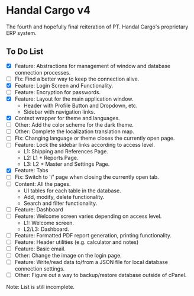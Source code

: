 # Handal Cargo v4

The fourth and hopefully final reiteration of PT. Handal Cargo's proprietary ERP system.

## To Do List

- [x] Feature: Abstractions for management of window and database connection processes.
- [ ] Fix: Find a better way to keep the connection alive.
- [x] Feature: Login Screen and Functionality.
- [ ] Feature: Encryption for passwords.
- [x] Feature: Layout for the main application window.
  - Header with Profile Button and Dropdown, etc.
  - Sidebar with navigation links.
- [x] Context wrapper for theme and languages.
- [ ] Other: Add the color scheme for the dark theme.
- [ ] Other: Complete the localization translation map.
- [ ] Fix: Changing language or theme closes the currently open page.
- [ ] Feature: Lock the sidebar links according to access level.
  - L1: Shipping and References Page.
  - L2: L1 + Reports Page.
  - L3: L2 + Master and Settings Page.
- [x] Feature: Tabs
- [ ] Fix: Switch to '/' page when closing the currently open tab.
- [ ] Content: All the pages.
  - UI tables for each table in the database.
  - Add, modify, delete functionality.
  - Search and filter functionality.
- [ ] Feature: Dashboard
- [ ] Feature: Welcome screen varies depending on access level.
  - L1: Welcome screen.
  - L2/L3: Dashboard.
- [ ] Feature: Formatted PDF report generation, printing functionality.
- [ ] Feature: Header utilities (e.g. calculator and notes)
- [ ] Feature: Basic email.
- [ ] Other: Change the image on the login page.
- [ ] Feature: Write/read data to/from a JSON file for local database connection settings.
- [ ] Other: Figure out a way to backup/restore database outside of cPanel.

Note: List is still incomplete.
